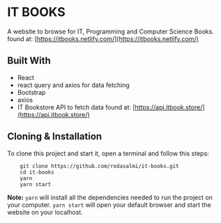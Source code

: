 # IT BOOKS 
A website to browse for IT, Programming and Computer Science Books.  found at: [https://itbooks.netlify.com/](https://itbooks.netlify.com/)

## Built With
- React
- react query and axios for data fetching
- Bootstrap
- axios
- IT Bookstore API to fetch data found at: [https://api.itbook.store/](https://api.itbook.store/)

## Cloning & Installation
To clone this project and start it, open a terminal and follow this steps:
```
	git clone https://github.com/redasalmi/it-books.git
	cd it-books
	yarn
	yarn start
```
**Note:**
```yarn``` will install all the dependencies needed to run the project on your computer.
```yarn start``` will open your default browser and start the website on your localhost.

